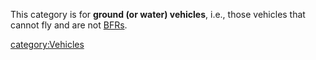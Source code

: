 This category is for **ground (or water) vehicles**, i.e., those
vehicles that cannot fly and are not [BFRs](BFR "wikilink").

[category:Vehicles](category:Vehicles "wikilink")